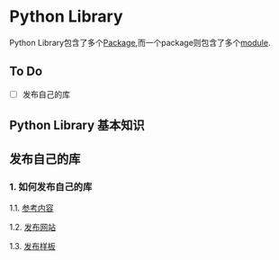 # Python Library
Python Library包含了多个[Package](python_package.md),而一个package则包含了多个[module](python_module.md).
## To Do
- [ ] 发布自己的库
## Python Library 基本知识
## 发布自己的库
### 1. 如何发布自己的库

1.1. [参考内容](http://www.jianshu.com/p/81d20ccf5d13)

1.2. [发布网站](https://github.com/pypa/sampleproject)

1.3. [发布样板](https://github.com/pypa/sampleproject)
